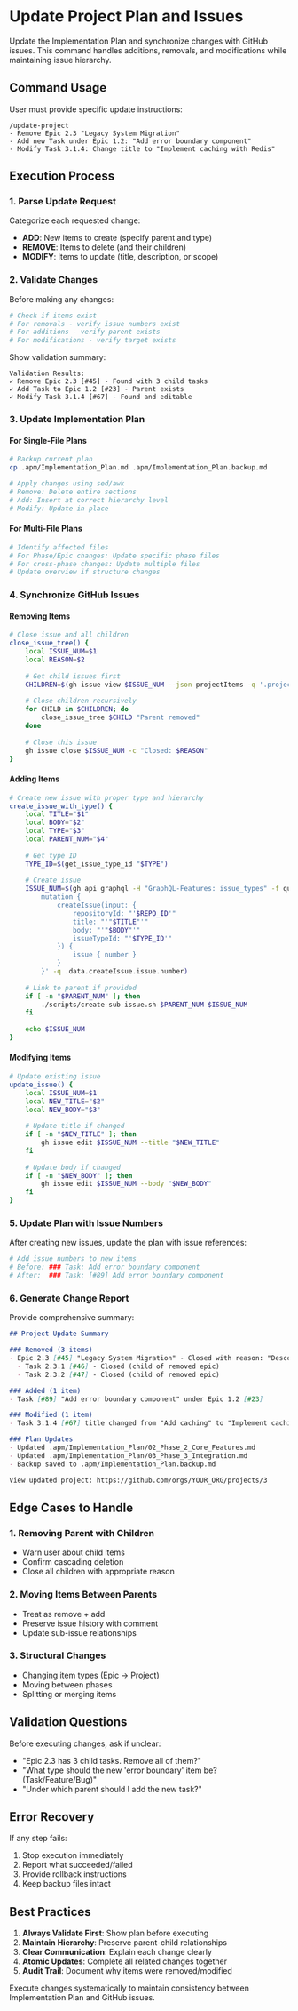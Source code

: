 # Update Project Plan and Issues

Update the Implementation Plan and synchronize changes with GitHub issues. This command handles additions, removals, and modifications while maintaining issue hierarchy.

## Command Usage

User must provide specific update instructions:
```
/update-project
- Remove Epic 2.3 "Legacy System Migration" 
- Add new Task under Epic 1.2: "Add error boundary component"
- Modify Task 3.1.4: Change title to "Implement caching with Redis"
```

## Execution Process

### 1. Parse Update Request

Categorize each requested change:
- **ADD**: New items to create (specify parent and type)
- **REMOVE**: Items to delete (and their children)
- **MODIFY**: Items to update (title, description, or scope)

### 2. Validate Changes

Before making any changes:
```bash
# Check if items exist
# For removals - verify issue numbers exist
# For additions - verify parent exists
# For modifications - verify target exists
```

Show validation summary:
```
Validation Results:
✓ Remove Epic 2.3 [#45] - Found with 3 child tasks
✓ Add Task to Epic 1.2 [#23] - Parent exists
✓ Modify Task 3.1.4 [#67] - Found and editable
```

### 3. Update Implementation Plan

#### For Single-File Plans
```bash
# Backup current plan
cp .apm/Implementation_Plan.md .apm/Implementation_Plan.backup.md

# Apply changes using sed/awk
# Remove: Delete entire sections
# Add: Insert at correct hierarchy level
# Modify: Update in place
```

#### For Multi-File Plans
```bash
# Identify affected files
# For Phase/Epic changes: Update specific phase files
# For cross-phase changes: Update multiple files
# Update overview if structure changes
```

### 4. Synchronize GitHub Issues

#### Removing Items
```bash
# Close issue and all children
close_issue_tree() {
    local ISSUE_NUM=$1
    local REASON=$2
    
    # Get child issues first
    CHILDREN=$(gh issue view $ISSUE_NUM --json projectItems -q '.projectItems[].content.number')
    
    # Close children recursively
    for CHILD in $CHILDREN; do
        close_issue_tree $CHILD "Parent removed"
    done
    
    # Close this issue
    gh issue close $ISSUE_NUM -c "Closed: $REASON"
}
```

#### Adding Items
```bash
# Create new issue with proper type and hierarchy
create_issue_with_type() {
    local TITLE="$1"
    local BODY="$2"
    local TYPE="$3"
    local PARENT_NUM="$4"
    
    # Get type ID
    TYPE_ID=$(get_issue_type_id "$TYPE")
    
    # Create issue
    ISSUE_NUM=$(gh api graphql -H "GraphQL-Features: issue_types" -f query='
        mutation {
            createIssue(input: {
                repositoryId: "'$REPO_ID'"
                title: "'"$TITLE"'"
                body: "'"$BODY"'"
                issueTypeId: "'$TYPE_ID'"
            }) {
                issue { number }
            }
        }' -q .data.createIssue.issue.number)
    
    # Link to parent if provided
    if [ -n "$PARENT_NUM" ]; then
        ./scripts/create-sub-issue.sh $PARENT_NUM $ISSUE_NUM
    fi
    
    echo $ISSUE_NUM
}
```

#### Modifying Items
```bash
# Update existing issue
update_issue() {
    local ISSUE_NUM=$1
    local NEW_TITLE="$2"
    local NEW_BODY="$3"
    
    # Update title if changed
    if [ -n "$NEW_TITLE" ]; then
        gh issue edit $ISSUE_NUM --title "$NEW_TITLE"
    fi
    
    # Update body if changed
    if [ -n "$NEW_BODY" ]; then
        gh issue edit $ISSUE_NUM --body "$NEW_BODY"
    fi
}
```

### 5. Update Plan with Issue Numbers

After creating new issues, update the plan with issue references:
```bash
# Add issue numbers to new items
# Before: ### Task: Add error boundary component
# After:  ### Task: [#89] Add error boundary component
```

### 6. Generate Change Report

Provide comprehensive summary:
```markdown
## Project Update Summary

### Removed (3 items)
- Epic 2.3 [#45] "Legacy System Migration" - Closed with reason: "Descoped from MVP"
  - Task 2.3.1 [#46] - Closed (child of removed epic)
  - Task 2.3.2 [#47] - Closed (child of removed epic)

### Added (1 item)  
- Task [#89] "Add error boundary component" under Epic 1.2 [#23]

### Modified (1 item)
- Task 3.1.4 [#67] title changed from "Add caching" to "Implement caching with Redis"

### Plan Updates
- Updated .apm/Implementation_Plan/02_Phase_2_Core_Features.md
- Updated .apm/Implementation_Plan/03_Phase_3_Integration.md
- Backup saved to .apm/Implementation_Plan.backup.md

View updated project: https://github.com/orgs/YOUR_ORG/projects/3
```

## Edge Cases to Handle

### 1. Removing Parent with Children
- Warn user about child items
- Confirm cascading deletion
- Close all children with appropriate reason

### 2. Moving Items Between Parents
- Treat as remove + add
- Preserve issue history with comment
- Update sub-issue relationships

### 3. Structural Changes
- Changing item types (Epic → Project)
- Moving between phases
- Splitting or merging items

## Validation Questions

Before executing changes, ask if unclear:
- "Epic 2.3 has 3 child tasks. Remove all of them?"
- "What type should the new 'error boundary' item be? (Task/Feature/Bug)"
- "Under which parent should I add the new task?"

## Error Recovery

If any step fails:
1. Stop execution immediately
2. Report what succeeded/failed
3. Provide rollback instructions
4. Keep backup files intact

## Best Practices

1. **Always Validate First**: Show plan before executing
2. **Maintain Hierarchy**: Preserve parent-child relationships
3. **Clear Communication**: Explain each change clearly
4. **Atomic Updates**: Complete all related changes together
5. **Audit Trail**: Document why items were removed/modified

Execute changes systematically to maintain consistency between Implementation Plan and GitHub issues.
